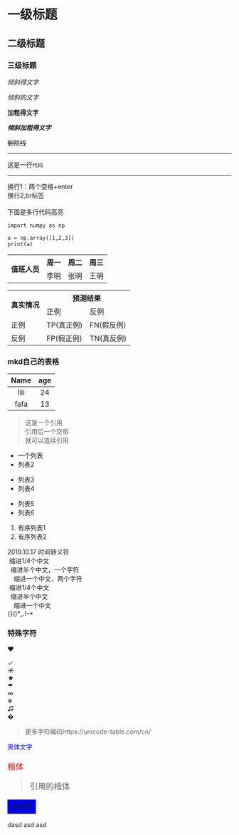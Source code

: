 # 一级标题
## 二级标题
### 三级标题
*倾斜得文字*  

_倾斜的文字_  

**加粗得文字**  

***倾斜加粗得文字***  

~~删除线~~

***********  

这是一行`代码`     
****************************
换行1：两个空格+enter<br/>换行2,br标签</br>  
下面是多行代码高亮  
```
import numpy as np

a = np.array([1,2,3])
print(a)
```

<table>
    <tr>
        <th rowspan="2">值班人员</th>
        <th>周一</th>
        <th>周二</th>
        <th>周三</th>
    </tr>
    <tr>
        <td>李明</td>
        <td>张明</td>
        <td>王明</td>
    </tr>


</table>


<table>
    <tr>
        <th rowspan="2">真实情况</th>
        <th colspan="2">预测结果</th>
    </tr>
    <tr>
        <td>正例</td>
        <td>反例</td>
    </tr>
    <tr>
        <td>正例</td>
        <td>TP(真正例)</td>
        <td>FN(假反例)</td>
    </tr>
    <tr>
        <td>反例</td>
        <td>FP(假正例)</td>
        <td>TN(真反例)</td>
    </tr>
</table>

### mkd自己的表格
| Name | age |
| :-: | :-: |
| lili | 24 |
| fafa | 13 |

> 这是一个引用  
> 引用后一个空格  
> 就可以连续引用

* 一个列表
* 列表2

+ 列表3
+ 列表4

- 列表5
- 列表6
  
1. 有序列表1
2. 有序列表2

2019\.10\.17 时间转义符  
&nbsp;缩进1/4个中文  
&ensp;缩进半个中文，一个字符  
&emsp;缩进一个中文，两个字符  
&#160;缩进1/4个中文  
&#8194;缩进半个中文  
&#8195;缩进一个中文  
{}()*_.!-+
### 特殊字符
&#10084;  

&#10003;  
&#9728;  
&#9733;  
&#9730;  
&#8734;  
&#10052;  
&#9835;  
&#0;
> 更多字符编码https://unicode-table.com/cn/    



<font face = '黑体' color = 'blue'>黑体文字</font>  
<font face = '楷体' color = 'red' size = '4'>  
楷体  
> 引用的楷体



</font>  
<table><tr><td bgcolor = blue>背景色</td></tr></table>  
dasd
asd
asd
